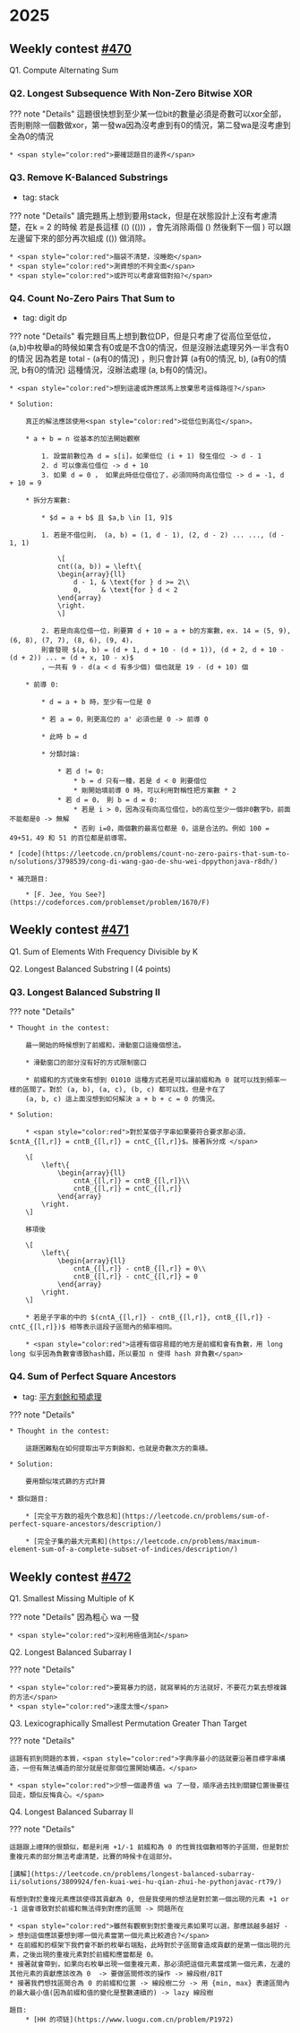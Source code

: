 # 2025

## Weekly contest [#470](https://leetcode.cn/discuss/post/3798458/di-470-chang-zhou-sai-by-leetcode-ne73/)

Q1. Compute Alternating Sum

### Q2. Longest Subsequence With Non-Zero Bitwise XOR

??? note "Details"
    這題很快想到至少某一位bit的數量必須是奇數可以xor全部，否則剔除一個數做xor，第一發wa因為沒考慮到有0的情況，第二發wa是沒考慮到全為0的情況

    * <span style="color:red">要確認題目的邊界</span>

### Q3. Remove K-Balanced Substrings

* tag: stack

??? note "Details"
    讀完題馬上想到要用stack，但是在狀態設計上沒有考慮清楚，在k = 2 的時候 若是長這樣 (() (())) ，會先消除兩個 () 然後剩下一個 )
    可以跟左邊留下來的部分再次組成 (()) 做消除。

    * <span style="color:red">腦袋不清楚，沒睡飽</span>
    * <span style="color:red">測資想的不夠全面</span>
    * <span style="color:red">或許可以考慮寫個對拍?</span>

### Q4. Count No-Zero Pairs That Sum to

* tag: digit dp

??? note "Details"
    看完題目馬上想到數位DP，但是只考慮了從高位至低位，(a,b)中枚舉a的時候如果含有0或是不含0的情況，但是沒辦法處理另外一半含有0的情況
    因為若是 total - (a有0的情況) ，則只會計算 (a有0的情況, b), (a有0的情況, b有0的情況) 這種情況，沒辦法處理 (a, b有0的情況)。

    * <span style="color:red">想到這邊或許應該馬上放棄思考這條路徑?</span>

    * Solution:

        真正的解法應該使用<span style="color:red">從低位到高位</span>。

        * a + b = n 從基本的加法開始觀察

            1. 設當前數位為 d = s[i]。如果低位 (i + 1) 發生借位 -> d - 1
            2. d 可以像高位借位 -> d + 10
            3. 如果 d = 0 ， 如果此時低位借位了，必須同時向高位借位 -> d = -1, d + 10 = 9

        * 拆分方案數:
            
            * $d = a + b$ 且 $a,b \in [1, 9]$

            1. 若是不借位則， (a, b) = (1, d - 1), (2, d - 2) ... ..., (d - 1, 1)

                \[
                cnt((a, b)) = \left\{ 
                \begin{array}{ll}
                    d - 1, & \text{for } d >= 2\\
                    0,     & \text{for } d < 2
                \end{array}
                \right.
                \]

            2. 若是向高位借一位，則要算 d + 10 = a + b的方案數，ex. 14 = (5, 9), (6, 8), (7, 7), (8, 6), (9, 4)，
            則會發現 $(a, b) = (d + 1, d + 10 - (d + 1)), (d + 2, d + 10 - (d + 2)) ... = (d + x, 10 - x)$
            ，一共有 9 - d(a < d 有多少個) 個也就是 19 - (d + 10) 個

        * 前導 0:

            * d = a + b 時，至少有一位是 0

            * 若 a = 0，則更高位的 a' 必須也是 0 -> 前導 0

            * 此時 b = d

            * 分類討論:

                * 若 d != 0:
                    * b = d 只有一種，若是 d < 0 則要借位
                    * 剛開始填前導 0 時，可以利用對稱性把方案數 * 2
                * 若 d = 0， 則 b = d = 0:
                    * 若是 i > 0，因為沒有向高位借位，b的高位至少一個非0數字b，前面不能都是0 -> 無解
                    * 否則 i=0，兩個數的最高位都是 0，這是合法的。例如 100 = 49+51，49 和 51 的百位都是前導零。
    
    * [code](https://leetcode.cn/problems/count-no-zero-pairs-that-sum-to-n/solutions/3798539/cong-di-wang-gao-de-shu-wei-dppythonjava-r8dh/)

    * 補充題目:

        * [F. Jee, You See?](https://codeforces.com/problemset/problem/1670/F)

## Weekly contest [#471](https://leetcode.cn/contest/weekly-contest-471/)

Q1. Sum of Elements With Frequency Divisible by K

Q2. Longest Balanced Substring I (4 points)

### Q3. Longest Balanced Substring II

??? note "Details"

    * Thought in the contest:

        最一開始的時候想到了前綴和，滑動窗口這幾個想法。
        
        * 滑動窗口的部分沒有好的方式限制窗口

        * 前綴和的方式後來有想到 01010 這種方式若是可以讓前綴和為 0 就可以找到頻率一樣的區間了。對於 (a, b), (a, c), (b, c) 都可以找，但是卡在了
        (a, b, c) 這上面沒想到如何解決 a + b + c = 0 的情況。

    * Solution:

        * <span style="color:red">對於某個子字串如果要符合要求那必須，$cntA_{[l,r]} = cntB_{[l,r]} = cntC_{[l,r]}$。接著拆分成 </span>

        \[
            \left\{ 
                \begin{array}{ll}
                    cntA_{[l,r]} = cntB_{[l,r]}\\
                    cntB_{[l,r]} = cntC_{[l,r]}
                \end{array}
            \right.
        \]

        移項後

        \[
            \left\{ 
                \begin{array}{ll}
                    cntA_{[l,r]} - cntB_{[l,r]} = 0\\
                    cntB_{[l,r]} - cntC_{[l,r]} = 0
                \end{array}
            \right.
        \]

        * 若是子字串的中的 $(cntA_{[l,r]} - cntB_{[l,r]}, cntB_{[l,r]} - cntC_{[l,r]})$ 相等表示這段子區間內的頻率相同。
        
        * <span style="color:red">這裡有個容易錯的地方是前綴和會有負數，用 long long 似乎因為負數會導致hash錯，所以要加 n 使得 hash 非負數</span>

### Q4. Sum of Perfect Square Ancestors

* tag: [平方剩餘和預處理](https://slipet.github.io/5lipet/math/number_theory/#_3)

??? note "Details"

    * Thought in the contest:

        這題困難點在如何提取出平方剩餘和，也就是奇數次方的乘積。

    * Solution:

        要用類似埃式篩的方式計算
    
    * 類似題目:

        * [完全平方数的祖先个数总和](https://leetcode.cn/problems/sum-of-perfect-square-ancestors/description/)

        * [完全子集的最大元素和](https://leetcode.cn/problems/maximum-element-sum-of-a-complete-subset-of-indices/description/)

## Weekly contest [#472](https://leetcode.cn/contest/weekly-contest-472/)

Q1. Smallest Missing Multiple of K

??? note "Details"
    因為粗心 wa 一發
    
    * <span style="color:red">沒利用極值測試</span>

Q2. Longest Balanced Subarray I

??? note "Details"

    * <span style="color:red">要寫暴力的話，就寫單純的方法就好，不要花力氣去想複雜的方法</span>
    * <span style="color:red">速度太慢</span>

Q3. Lexicographically Smallest Permutation Greater Than Target

??? note "Details"

    這題有抓到問題的本質，<span style="color:red">字典序最小的話就要沿著目標字串構造，一但有無法構造的部分就是從那個位置開始構造。</span>

    * <span style="color:red">少想一個邊界值 wa 了一發，順序過去找到關鍵位置後要往回走，類似反悔貪心。</span>

Q4. Longest Balanced Subarray II

??? note "Details"

    這題跟上禮拜的很類似，都是利用 +1/-1 前綴和為 0 的性質找個數相等的子區間，但是對於重複元素的部分無法考慮清楚，比賽的時候卡在這部分。

    [講解](https://leetcode.cn/problems/longest-balanced-subarray-ii/solutions/3809924/fen-kuai-wei-hu-qian-zhui-he-pythonjavac-rt79/)

    有想到對於重複元素應該使得其貢獻為 0, 但是我使用的想法是對於第一個出現的元素 +1 or -1 這會導致對於前綴和無法得到對應的區間 -> 問題所在

    * <span style="color:red">雖然有觀察到對於重複元素如果可以選，那應該越多越好 -> 想到這個應該要想到哪一個元素當第一個元素比較適合?</span>
    * 在前綴和的框架下我們會不斷的枚舉右端點，此時對於子區間會造成貢獻的是第一個出現的元素，之後出現的重複元素對於前綴和應當都是 0。
    * 接著就會帶到，如果向右枚舉出現一個重複元素，那必須把這個元素當成第一個元素，左邊的其他元素的貢獻應該改為 0  -> 要做區間修改的操作 -> 線段樹/BIT
    * 接著我們想找區間合為 0 的前綴和位置 -> 線段樹二分 -> 用 {min, max} 表達區間內的最大最小值(因為前綴和值的變化是整數連續的) -> lazy 線段樹

    題目:
        * [HH 的项链](https://www.luogu.com.cn/problem/P1972)

